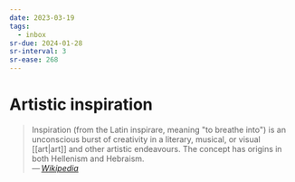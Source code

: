 ```yaml
---
date: 2023-03-19
tags:
  - inbox
sr-due: 2024-01-28
sr-interval: 3
sr-ease: 268
---
```


# Artistic inspiration

> Inspiration (from the Latin inspirare, meaning "to breathe into") is an
> unconscious burst of creativity in a literary, musical, or visual [[art|art]]
> and other artistic endeavours. The concept has origins in both Hellenism and
> Hebraism.\
> — <cite>[Wikipedia](https://en.wikipedia.org/wiki/Artistic_inspiration)</cite>

